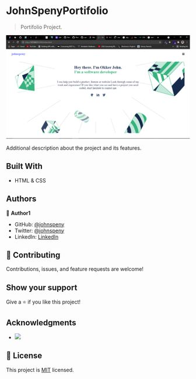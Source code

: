 # JohnSpenyPortifolio

> Portifolio Project.

![screenshot](Untitled.png)

Additional description about the project and its features.

## Built With

- HTML & CSS


## Authors

👤 **Author1**

- GitHub: [@johnspeny](https://github.com/johnspeny)
- Twitter: [@johnspeny](https://twitter.com/johnspeny)
- LinkedIn: [LinkedIn](https://www.linkedin.com/in/okker-john-18486011b)


## 🤝 Contributing

Contributions, issues, and feature requests are welcome!


## Show your support

Give a ⭐️ if you like this project!

## Acknowledgments

- ![](https://img.shields.io/badge/Microverse-blueviolet)

## 📝 License

This project is [MIT](./MIT.md) licensed.
